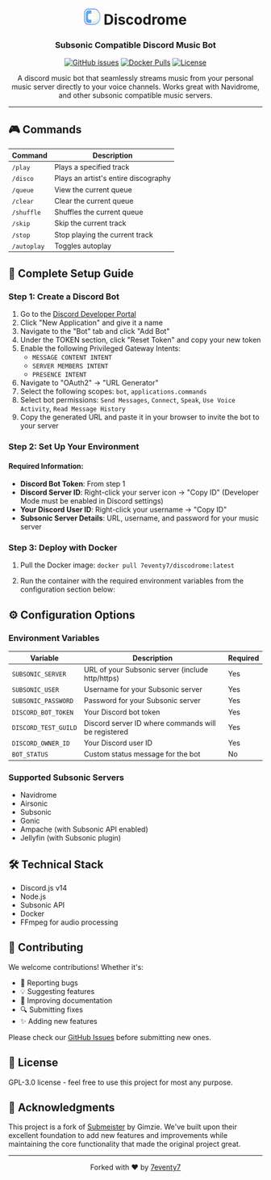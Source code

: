<div align="center">
  
# <img src="resources/discodrome.png" width="32" height="32" alt="Discodrome Icon"> Discodrome

### Subsonic Compatible Discord Music Bot

[![GitHub issues](https://img.shields.io/github/issues/7eventy7/discodrome.svg)](https://github.com/7eventy7/discodrome/issues)
[![Docker Pulls](https://img.shields.io/docker/pulls/7eventy7/discodrome.svg)](https://hub.docker.com/r/7eventy7/discodrome)
[![License](https://img.shields.io/github/license/7eventy7/discodrome.svg)](https://github.com/7eventy7/discodrome/blob/main/LICENSE)

A discord music bot that seamlessly streams music from your personal music server directly to your voice channels. Works great with Navidrome, and other subsonic compatible music servers.

</div>

---

## 🎮 Commands

| Command | Description |
|---------|-------------|
| `/play` | Plays a specified track |
| `/disco` | Plays an artist's entire discography |
| `/queue` | View the current queue |
| `/clear` | Clear the current queue |
| `/shuffle` | Shuffles the current queue |
| `/skip` | Skip the current track |
| `/stop` | Stop playing the current track |
| `/autoplay` | Toggles autoplay |

## 🚀 Complete Setup Guide

### Step 1: Create a Discord Bot

1. Go to the [Discord Developer Portal](https://discord.com/developers/applications)
2. Click "New Application" and give it a name
3. Navigate to the "Bot" tab and click "Add Bot"
4. Under the TOKEN section, click "Reset Token" and copy your new token
5. Enable the following Privileged Gateway Intents:
   - `MESSAGE CONTENT INTENT`
   - `SERVER MEMBERS INTENT`
   - `PRESENCE INTENT`
6. Navigate to "OAuth2" → "URL Generator"
7. Select the following scopes: `bot`, `applications.commands`
8. Select bot permissions: `Send Messages`, `Connect`, `Speak`, `Use Voice Activity`, `Read Message History`
9. Copy the generated URL and paste it in your browser to invite the bot to your server

### Step 2: Set Up Your Environment

#### Required Information:
- **Discord Bot Token**: From step 1
- **Discord Server ID**: Right-click your server icon → "Copy ID" (Developer Mode must be enabled in Discord settings)
- **Your Discord User ID**: Right-click your username → "Copy ID"
- **Subsonic Server Details**: URL, username, and password for your music server

### Step 3: Deploy with Docker

1. Pull the Docker image:
`docker pull 7eventy7/discodrome:latest`

2. Run the container with the required environment variables from the configuration section below:

## ⚙️ Configuration Options

### Environment Variables

| Variable | Description | Required |
|----------|-------------|----------|
| `SUBSONIC_SERVER` | URL of your Subsonic server (include http/https) | Yes |
| `SUBSONIC_USER` | Username for your Subsonic server | Yes |
| `SUBSONIC_PASSWORD` | Password for your Subsonic server | Yes |
| `DISCORD_BOT_TOKEN` | Your Discord bot token | Yes |
| `DISCORD_TEST_GUILD` | Discord server ID where commands will be registered | Yes |
| `DISCORD_OWNER_ID` | Your Discord user ID | Yes |
| `BOT_STATUS` | Custom status message for the bot | No |

### Supported Subsonic Servers

- Navidrome
- Airsonic
- Subsonic
- Gonic
- Ampache (with Subsonic API enabled)
- Jellyfin (with Subsonic plugin)

## 🛠️ Technical Stack

- Discord.js v14
- Node.js
- Subsonic API
- Docker
- FFmpeg for audio processing

## 👥 Contributing

We welcome contributions! Whether it's:
- 🐛 Reporting bugs
- 💡 Suggesting features
- 📝 Improving documentation
- 🔍 Submitting fixes
- ✨ Adding new features

Please check our [GitHub Issues](https://github.com/7eventy7/discodrome/issues) before submitting new ones.

## 📝 License

GPL-3.0 license - feel free to use this project for most any purpose.

## 🙏 Acknowledgments

This project is a fork of [Submeister](https://github.com/Gimzie/submeister) by Gimzie. We've built upon their excellent foundation to add new features and improvements while maintaining the core functionality that made the original project great.

---

<div align="center">
Forked with ❤️ by <a href="https://github.com/7eventy7">7eventy7</a>
</div>
